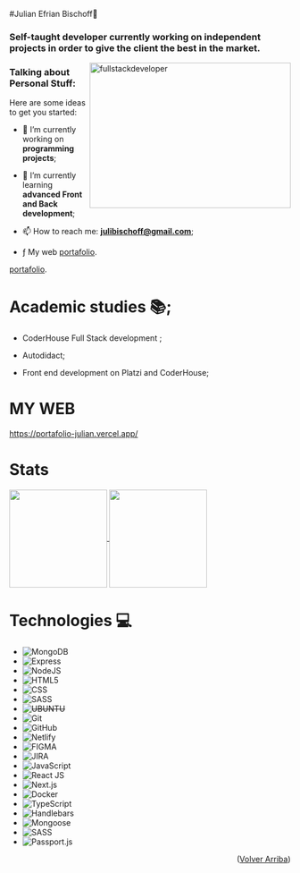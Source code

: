 #Julian Efrian Bischoff🚀

### Self-taught developer currently working on independent projects in order to give the client the best in the market. 

<p align="rigth">
    <img
    src="https://media2.giphy.com/media/bGgsc5mWoryfgKBx1u/giphy.gif?cid=ecf05e47et0hgc27le4nfod5nyxlzd46mmyumfc2h1ma5h2s&ep=v1_gifs_search&rid=giphy.gif&ct=g"
    alt="fullstackdeveloper"
    width="360px"
    height="260px"
    align="right"
/>
</p>


<h3 align="left">Talking about Personal Stuff:</h3>

Here are some ideas to get you started:

- 🔭 I’m currently working on **programming projects**;
  
- 🌱 I’m currently learning **advanced Front and Back development**;
  
- 📫 How to reach me: **julibischoff@gmail.com**;

- ƒ My web [portafolio](https://portafolio-julian.vercel.app/).


[portafolio](https://portafolio-julian.vercel.app/).
# Academic studies :books:;
  
* CoderHouse Full Stack development ;
  
* Autodidact;
  
* Front end development on Platzi and CoderHouse;

# MY WEB

https://portafolio-julian.vercel.app/

# Stats 
<a href="https://github.com/Julian7126/convoychat" align="center">
  <img height=175em align="center" src="https://github-readme-stats.vercel.app/api/top-langs?username=DarioLopez18&layout=compact&langs_count=8&card_width=320&theme=tokyonight" />
</a>

<a href="https://github.com/Julian7126/github-readme-stats">
  <img height=175em align="center" src="https://github-readme-stats.vercel.app/api?username=DarioLopez18&show_icons=true&theme=tokyonight" />
</a>

# Technologies :computer:

* ![MongoDB](https://img.shields.io/badge/MongoDB-4EA94B?style=for-the-badge&logo=mongodb&logoColor=white)
* ![Express](https://img.shields.io/badge/Express.js-404D59?style=for-the-badge)
* ![NodeJS](https://img.shields.io/badge/Node.js-43853D?style=for-the-badge&logo=node.js&logoColor=white)
* ![HTML5](https://img.shields.io/badge/HTML5-E34F26?style=for-the-badge&logo=html5&logoColor=white)
* ![CSS](https://img.shields.io/badge/CSS3-1572B6?style=for-the-badge&logo=css3&logoColor=white)
* ![SASS](https://img.shields.io/badge/Sass-CC6699?style=for-the-badge&logo=sass&logoColor=white)
* ~~![UBUNTU](https://img.shields.io/badge/Ubuntu-E95420?style=for-the-badge&logo=ubuntu&logoColor=white)~~
* ![Git](https://img.shields.io/badge/git-%23F05033.svg?style=for-the-badge&logo=git&logoColor=white)
* ![GitHub](https://img.shields.io/badge/github-%23121011.svg?style=for-the-badge&logo=github&logoColor=white)
* ![Netlify](https://img.shields.io/badge/Netlify-00C7B7?style=for-the-badge&logo=netlify&logoColor=white)
* ![FIGMA](https://img.shields.io/badge/Figma-F24E1E?style=for-the-badge&logo=figma&logoColor=white)
* ![JIRA](https://img.shields.io/badge/Jira-0052CC?style=for-the-badge&logo=Jira&logoColor=white)
* ![JavaScript](https://img.shields.io/badge/JavaScript-F7DF1E?style=for-the-badge&logo=javascript&logoColor=black)
* ![React JS](https://img.shields.io/badge/React-20232A?style=for-the-badge&logo=react&logoColor=61DAFB)
* ![Next.js](https://img.shields.io/badge/Next.js-000000?style=for-the-badge&logo=next.js&logoColor=white)
* ![Docker](https://img.shields.io/badge/Docker-2496ED?style=for-the-badge&logo=docker&logoColor=white)
* ![TypeScript](https://img.shields.io/badge/TypeScript-3178C6?style=for-the-badge&logo=typescript&logoColor=white)
* ![Handlebars](https://img.shields.io/badge/Handlebars-FF7A7A?style=for-the-badge&logo=handlebars&logoColor=white)
* ![Mongoose](https://img.shields.io/badge/Mongoose-880000?style=for-the-badge&logo=mongoose&logoColor=white)
* ![SASS](https://img.shields.io/badge/Sass-CC6699?style=for-the-badge&logo=sass&logoColor=white)
* ![Passport.js](https://img.shields.io/badge/Passport.js-34E27A?style=for-the-badge)

<p align="right">(<a href="#top">Volver Arriba</a>)</p>
